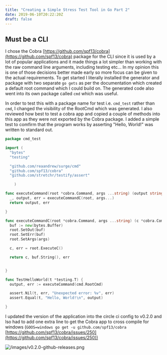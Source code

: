 ```yaml
---
title: "Creating a Simple Stress Test Tool in Go Part 2"
date: 2019-06-10T20:22:20Z
draft: false
---
```


## Must be a CLI

I chose the Cobra [https://github.com/spf13/cobra](https://github.com/spf13/cobra) package for the CLI since it is used by a lot of popular applications and it made things a lot simpler than working with the raw command line arguments, including testing etc...  In my opinion this is one of those decisions better made early so more focus can be given to the actual requirements.  To get started I literally installed the generator and package with two separate `go gets` as per the documentation which created a default root command which I could build on.  The generated code also went into its own package called `cmd` which was useful.

In order to test this with a package name for test i.e. `cmd_test` rather than `cmd`, I changed the visibility of the RootCmd which was generated.  I also reviewed how best to test a cobra app and copied a couple of methods into this app as they were not exported by the Cobra package.  I added a simple test to comfirm that the program works by asserting "Hello, World!" was written to standard out.

```go
package cmd_test

import (
  "bytes"
  "testing"

  "github.com/reaandrew/surge/cmd"
  "github.com/spf13/cobra"
  "github.com/stretchr/testify/assert"

    )

func executeCommand(root *cobra.Command, args ...string) (output string, err error) {
  _, output, err = executeCommandC(root, args...)
  return output, err

}

func executeCommandC(root *cobra.Command, args ...string) (c *cobra.Command, output string, err error) {
  buf := new(bytes.Buffer)
  root.SetOut(buf)
  root.SetErr(buf)
  root.SetArgs(args)

  c, err = root.ExecuteC()

  return c, buf.String(), err


}

func TestHelloWorld(t *testing.T) {
  output, err := executeCommand(cmd.RootCmd)

  assert.Nil(t, err, "Unexpected error: %v", err)
  assert.Equal(t, "Hello, World!\n", output)

}
```

I updated the version of the application into the circle ci config to v0.2.0 and lso had to add one extra line to get the Cobra app to cross compile for windows (`GOOS=windows go get -u github.com/spf13/cobra` [https://github.com/spf13/cobra/issues/250](https://github.com/spf13/cobra/issues/250))

![/images/v0.2.0-github-releases.png](/images/v0.2.0-github-releases.png)
